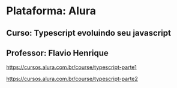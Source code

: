 # Plataforma: Alura
## Curso: Typescript evoluindo seu javascript
## Professor: Flavio Henrique

https://cursos.alura.com.br/course/typescript-parte1

https://cursos.alura.com.br/course/typescript-parte2
